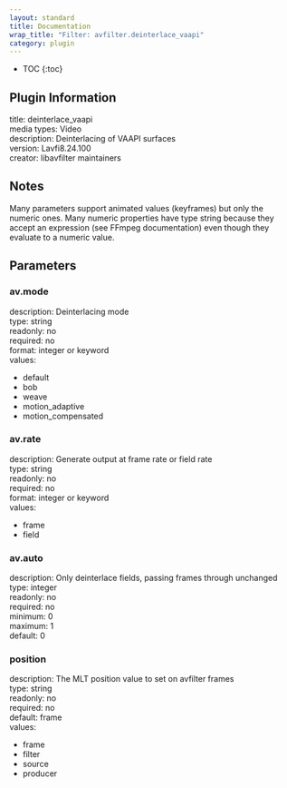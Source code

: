 ```yaml
---
layout: standard
title: Documentation
wrap_title: "Filter: avfilter.deinterlace_vaapi"
category: plugin
---
```

* TOC
{:toc}

## Plugin Information

title: deinterlace_vaapi  
media types:
Video  
description: Deinterlacing of VAAPI surfaces  
version: Lavfi8.24.100  
creator: libavfilter maintainers  

## Notes

Many parameters support animated values (keyframes) but only the numeric ones. Many numeric properties have type string because they accept an expression (see FFmpeg documentation) even though they evaluate to a numeric value.

## Parameters

### av.mode

  
description:
Deinterlacing mode  
type: string  
readonly: no  
required: no  
format: integer or keyword  
values:  

* default
* bob
* weave
* motion_adaptive
* motion_compensated

### av.rate

  
description:
Generate output at frame rate or field rate  
type: string  
readonly: no  
required: no  
format: integer or keyword  
values:  

* frame
* field

### av.auto

  
description:
Only deinterlace fields, passing frames through unchanged  
type: integer  
readonly: no  
required: no  
minimum: 0  
maximum: 1  
default: 0  

### position

  
description:
The MLT position value to set on avfilter frames  
type: string  
readonly: no  
required: no  
default: frame  
values:  

* frame
* filter
* source
* producer

